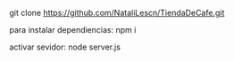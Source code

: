 git clone https://github.com/NataliLescn/TiendaDeCafe.git

para instalar dependiencias:  npm i

activar sevidor: node server.js
